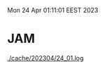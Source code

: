 Mon 24 Apr 01:11:01 EEST 2023
# JAM
<a href='./cache/202304/24_01.log'>./cache/202304/24_01.log</a>
